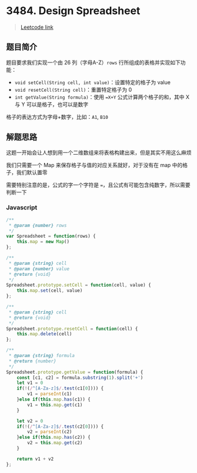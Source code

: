 # 3484. Design Spreadsheet

> [Leetcode link](https://leetcode.com/problems/design-spreadsheet)

## 题目简介

题目要求我们实现一个由 26 列（字母A-Z）`rows` 行所组成的表格并实现如下功能：

- `void setCell(String cell, int value)`：设置特定的格子为 value
- `void resetCell(String cell)`：重置特定格子为 0
- `int getValue(String formula)`：使用 `=X+Y` 公式计算两个格子的和，其中 X 与 Y 可以是格子，也可以是数字

格子的表达方式为字母+数字，比如：`A1`, `B10`

## 解题思路

这题一开始会让人想到用一个二维数组来将表格构建出来，但是其实不用这么麻烦

我们只需要一个 Map 来保存格子与值的对应关系就好，对于没有在 map 中的格子，我们默认置零

需要特别注意的是，公式的字一个字符是 `=`，且公式有可能包含纯数字，所以需要判断一下

### Javascript

```javascript
/**
 * @param {number} rows
 */
var Spreadsheet = function(rows) {
    this.map = new Map()
};

/** 
 * @param {string} cell 
 * @param {number} value
 * @return {void}
 */
Spreadsheet.prototype.setCell = function(cell, value) {
    this.map.set(cell, value)
};

/** 
 * @param {string} cell
 * @return {void}
 */
Spreadsheet.prototype.resetCell = function(cell) {
    this.map.delete(cell)
};

/** 
 * @param {string} formula
 * @return {number}
 */
Spreadsheet.prototype.getValue = function(formula) {
    const [c1, c2] = formula.substring(1).split('+')
    let v1 = 0
    if(!(/^[A-Za-z]$/.test(c1[0]))) {
        v1 = parseInt(c1)
    }else if(this.map.has(c1)) {
        v1 = this.map.get(c1)
    }

    let v2 = 0
    if(!(/^[A-Za-z]$/.test(c2[0]))) {
        v2 = parseInt(c2)
    }else if(this.map.has(c2)) {
        v2 = this.map.get(c2)
    }

    return v1 + v2
};
```